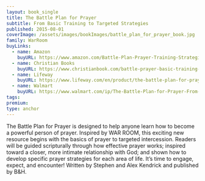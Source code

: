 ```yaml
---
layout: book_single
title: The Battle Plan for Prayer
subtitle: From Basic Training to Targeted Strategies
published: 2015-08-01
coverImage: /assets/images/bookImages/battle_plan_for_prayer_book.jpg
family: WarRoom
buyLinks:
  - name: Amazon
    buyURL: https://www.amazon.com/Battle-Plan-Prayer-Training-Strategies/dp/1433688662/ref=sr_1_2?keywords=Battle+Plan+for+Prayer&qid=1637272285&qsid=141-6196979-4180442&sr=8-2&sres=1433688662%2C1430032111%2C1462741797%2C0996701443%2C0996701435%2C0805489479%2CB087LB33PT%2C1792117477%2CB087LGXYDJ%2CB076HF43LG%2CB07CLNLPP5%2C1430040351%2C1430039817%2CB09JM3XDWD%2C0310362725%2C1631466836&srpt=ABIS_BOOK
  - name: Christian Books
    buyURL: https://www.christianbook.com/battle-prayer-basic-training-targeted-strategies/stephen-kendrick/9781433688669/pd/688669?event=ESRCN
  - name: Lifeway
    buyURL: https://www.lifeway.com/en/product/the-battle-plan-for-prayer-P005768101
  - name: Walmart
    buyURL: https://www.walmart.com/ip/The-Battle-Plan-for-Prayer-From-Basic-Training-to-Targeted-Strategies-Paperback-9781433688669/44719478
tags:
premium:
type: anchor
---
```

The Battle Plan for Prayer is designed to help anyone learn how to become a powerful person of prayer. Inspired by WAR ROOM, this exciting new resource begins with the basics of prayer to targeted intercession. Readers will be guided scripturally through how effective prayer works; inspired toward a closer, more intimate relationship with God; and shown how to develop specific prayer strategies for each area of life. It’s time to engage, expect, and encounter! Written by Stephen and Alex Kendrick and published by B&H.
